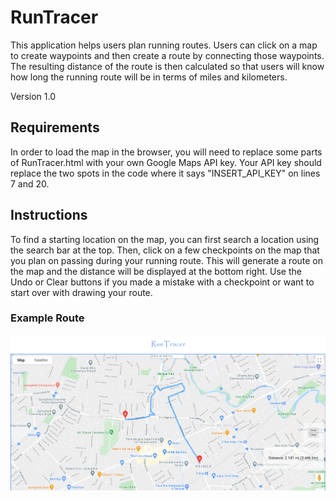 # RunTracer

This application helps users plan running routes. Users can click on a map to create waypoints and then create a route by connecting those waypoints. The resulting distance of the route is then calculated so that users will know how long the running route will be in terms of miles and kilometers.

Version 1.0


## Requirements

In order to load the map in the browser, you will need to replace some parts of RunTracer.html with your own Google Maps API key. Your API key should replace the two spots in the code where it says "INSERT_API_KEY" on lines 7 and 20.

## Instructions

To find a starting location on the map, you can first search a location using the search bar at the top. Then, click on a few checkpoints on the map that you plan on passing during your running route. This will generate a route on the map and the distance will be displayed at the bottom right. Use the Undo or Clear buttons if you made a mistake with a checkpoint or want to start over with drawing your route.

### Example Route

![ExampleRoute](RunTracer.png)
